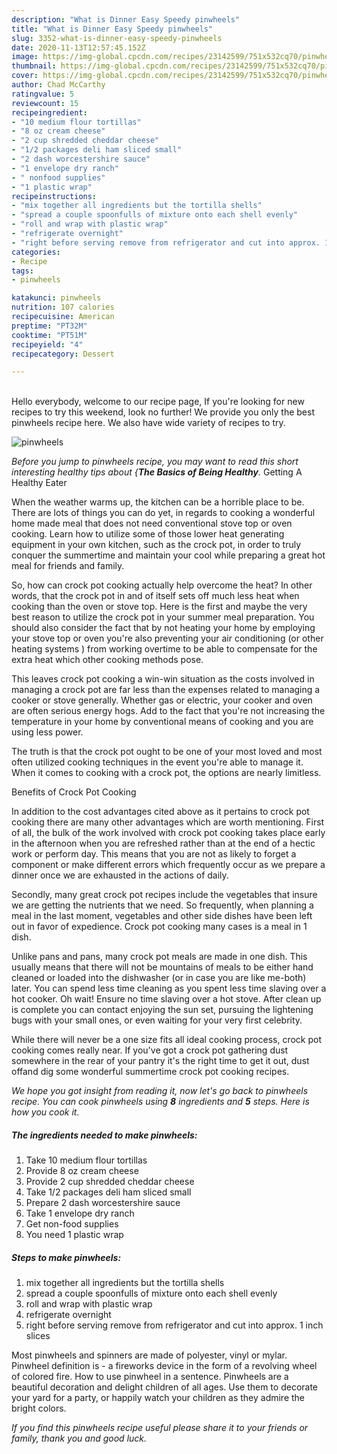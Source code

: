 ```yaml
---
description: "What is Dinner Easy Speedy pinwheels"
title: "What is Dinner Easy Speedy pinwheels"
slug: 3352-what-is-dinner-easy-speedy-pinwheels
date: 2020-11-13T12:57:45.152Z
image: https://img-global.cpcdn.com/recipes/23142599/751x532cq70/pinwheels-recipe-main-photo.jpg
thumbnail: https://img-global.cpcdn.com/recipes/23142599/751x532cq70/pinwheels-recipe-main-photo.jpg
cover: https://img-global.cpcdn.com/recipes/23142599/751x532cq70/pinwheels-recipe-main-photo.jpg
author: Chad McCarthy
ratingvalue: 5
reviewcount: 15
recipeingredient:
- "10 medium flour tortillas"
- "8 oz cream cheese"
- "2 cup shredded cheddar cheese"
- "1/2 packages deli ham sliced small"
- "2 dash worcestershire sauce"
- "1 envelope dry ranch"
- " nonfood supplies"
- "1 plastic wrap"
recipeinstructions:
- "mix together all ingredients but the tortilla shells"
- "spread a couple spoonfulls of mixture onto each shell evenly"
- "roll and wrap with plastic wrap"
- "refrigerate overnight"
- "right before serving remove from refrigerator and cut into approx. 1 inch slices"
categories:
- Recipe
tags:
- pinwheels

katakunci: pinwheels 
nutrition: 107 calories
recipecuisine: American
preptime: "PT32M"
cooktime: "PT51M"
recipeyield: "4"
recipecategory: Dessert

---
```

<br>
Hello everybody, welcome to our recipe page, If you're looking for new recipes to try this weekend, look no further! We provide you only the best pinwheels recipe here. We also have wide variety of recipes to try.
<br>


![pinwheels](https://img-global.cpcdn.com/recipes/23142599/751x532cq70/pinwheels-recipe-main-photo.jpg)

<i>Before you jump to pinwheels recipe, you may want to read this short interesting healthy tips about {<strong>The Basics of Being Healthy</strong>.</i>
Getting A Healthy Eater


When the weather warms up, the kitchen can be a horrible place to be. There are lots of things you can do yet, in regards to cooking a wonderful home made meal that does not need conventional stove top or oven cooking. Learn how to utilize some of those lower heat generating equipment in your own kitchen, such as the crock pot, in order to truly conquer the summertime and maintain your cool while preparing a great hot meal for friends and family.

So, how can crock pot cooking actually help overcome the heat? In other words, that the crock pot in and of itself sets off much less heat when cooking than the oven or stove top. Here is the first and maybe the very best reason to utilize the crock pot in your summer meal preparation. You should also consider the fact that by not heating your home by employing your stove top or oven you're also preventing your air conditioning (or other heating systems ) from working overtime to be able to compensate for the extra heat which other cooking methods pose.

This leaves crock pot cooking a win-win situation as the costs involved in managing a crock pot are far less than the expenses related to managing a cooker or stove generally. Whether gas or electric, your cooker and oven are often serious energy hogs. Add to the fact that you're not increasing the temperature in your home by conventional means of cooking and you are using less power.

 The truth is that the crock pot ought to be one of your most loved and most often utilized cooking techniques in the event you're able to manage it. When it comes to cooking with a crock pot, the options are nearly limitless.  

Benefits of Crock Pot Cooking

In addition to the cost advantages cited above as it pertains to crock pot cooking there are many other advantages which are worth mentioning. First of all, the bulk of the work involved with crock pot cooking takes place early in the afternoon when you are refreshed rather than at the end of a hectic work or perform day. This means that you are not as likely to forget a component or make different errors which frequently occur as we prepare a dinner once we are exhausted in the actions of daily.

Secondly, many great crock pot recipes include the vegetables that insure we are getting the nutrients that we need. So frequently, when planning a meal in the last moment, vegetables and other side dishes have been left out in favor of expedience. Crock pot cooking many cases is a meal in 1 dish.

 Unlike pans and pans, many crock pot meals are made in one dish. This usually means that there will not be mountains of meals to be either hand cleaned or loaded into the dishwasher (or in case you are like me-both) later. You can spend less time cleaning as you spent less time slaving over a hot cooker. Oh wait! Ensure no time slaving over a hot stove. After clean up is complete you can contact enjoying the sun set, pursuing the lightening bugs with your small ones, or even waiting for your very first celebrity.

While there will never be a one size fits all ideal cooking process, crock pot cooking comes really near. If you've got a crock pot gathering dust somewhere in the rear of your pantry it's the right time to get it out, dust offand dig some wonderful summertime crock pot cooking recipes.


<i>We hope you got insight from reading it, now let's go back to pinwheels recipe. You can cook pinwheels using <strong>8</strong> ingredients and <strong>5</strong> steps. Here is how you cook it.
</i>

##### The ingredients needed to make pinwheels:

1. Take 10 medium flour tortillas
1. Provide 8 oz cream cheese
1. Provide 2 cup shredded cheddar cheese
1. Take 1/2 packages deli ham sliced small
1. Prepare 2 dash worcestershire sauce
1. Take 1 envelope dry ranch
1. Get  non-food supplies
1. You need 1 plastic wrap


##### Steps to make pinwheels:

1. mix together all ingredients but the tortilla shells
1. spread a couple spoonfulls of mixture onto each shell evenly
1. roll and wrap with plastic wrap
1. refrigerate overnight
1. right before serving remove from refrigerator and cut into approx. 1 inch slices


Most pinwheels and spinners are made of polyester, vinyl or mylar. Pinwheel definition is - a fireworks device in the form of a revolving wheel of colored fire. How to use pinwheel in a sentence. Pinwheels are a beautiful decoration and delight children of all ages. Use them to decorate your yard for a party, or happily watch your children as they admire the bright colors. 

<i>If you find this pinwheels recipe useful please share it to your friends or family, thank you and good luck.</i>

